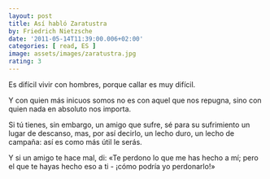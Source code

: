```yaml
---
layout: post
title: Así habló Zaratustra
by: Friedrich Nietzsche
date: '2011-05-14T11:39:00.006+02:00'
categories: [ read, ES ]
image: assets/images/zaratustra.jpg
rating: 3
---
```


Es difícil vivir con hombres, porque callar es muy difícil.
<p/>
Y con quien más inicuos somos no es con aquel que nos repugna, sino con quien nada en absoluto nos importa.
<p/>
Si tú tienes, sin embargo, un amigo que sufre, sé para su sufrimiento un lugar de descanso, mas, por así decirlo, un lecho duro, un lecho de campaña: así es como más útil le serás.
<p/>
Y si un amigo te hace mal, di: «Te perdono lo que me has hecho a mí; pero el que te hayas hecho eso a ti - ¡cómo podría yo perdonarlo!»